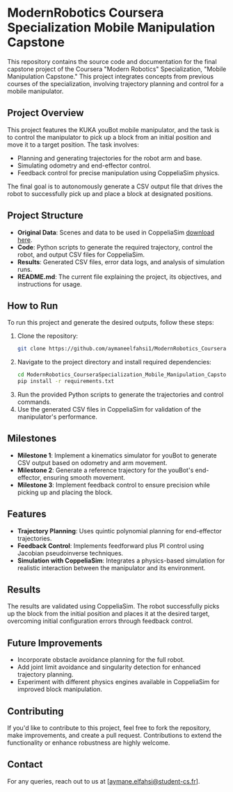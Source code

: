 
# ModernRobotics Coursera Specialization Mobile Manipulation Capstone

This repository contains the source code and documentation for the final capstone project of the Coursera "Modern Robotics" Specialization, "Mobile Manipulation Capstone." This project integrates concepts from previous courses of the specialization, involving trajectory planning and control for a mobile manipulator.

## Project Overview

This project features the KUKA youBot mobile manipulator, and the task is to control the manipulator to pick up a block from an initial position and move it to a target position. The task involves:

- Planning and generating trajectories for the robot arm and base.
- Simulating odometry and end-effector control.
- Feedback control for precise manipulation using CoppeliaSim physics.

The final goal is to autonomously generate a CSV output file that drives the robot to successfully pick up and place a block at designated positions.

## Project Structure

- **Original Data**: Scenes and data to be used in CoppeliaSim [download here](https://drive.google.com/drive/folders/1DAMKsbyvNFgIkUIRvVi6ls5nFo6hPmF2?usp=sharing).
- **Code**: Python scripts to generate the required trajectory, control the robot, and output CSV files for CoppeliaSim.
- **Results**: Generated CSV files, error data logs, and analysis of simulation runs.
- **README.md**: The current file explaining the project, its objectives, and instructions for usage.

## How to Run

To run this project and generate the desired outputs, follow these steps:

1. Clone the repository:
   ```bash
   git clone https://github.com/aymaneelfahsi1/ModernRobotics_CourseraSpecialization_Mobile_Manipulation_Capstone.git
   ```
2. Navigate to the project directory and install required dependencies:
   ```bash
   cd ModernRobotics_CourseraSpecialization_Mobile_Manipulation_Capstone
   pip install -r requirements.txt
   ```
3. Run the provided Python scripts to generate the trajectories and control commands.
4. Use the generated CSV files in CoppeliaSim for validation of the manipulator's performance.

## Milestones
- **Milestone 1**: Implement a kinematics simulator for youBot to generate CSV output based on odometry and arm movement.
- **Milestone 2**: Generate a reference trajectory for the youBot's end-effector, ensuring smooth movement.
- **Milestone 3**: Implement feedback control to ensure precision while picking up and placing the block.

## Features
- **Trajectory Planning**: Uses quintic polynomial planning for end-effector trajectories.
- **Feedback Control**: Implements feedforward plus PI control using Jacobian pseudoinverse techniques.
- **Simulation with CoppeliaSim**: Integrates a physics-based simulation for realistic interaction between the manipulator and its environment.

## Results
The results are validated using CoppeliaSim. The robot successfully picks up the block from the initial position and places it at the desired target, overcoming initial configuration errors through feedback control.

## Future Improvements
- Incorporate obstacle avoidance planning for the full robot.
- Add joint limit avoidance and singularity detection for enhanced trajectory planning.
- Experiment with different physics engines available in CoppeliaSim for improved block manipulation.

## Contributing
If you'd like to contribute to this project, feel free to fork the repository, make improvements, and create a pull request. Contributions to extend the functionality or enhance robustness are highly welcome.

## Contact
For any queries, reach out to us at [aymane.elfahsi@student-cs.fr].
